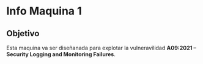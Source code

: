 # Info Maquina 1

## Objetivo
Esta maquina va ser diseñanada para explotar la vulneravilidad **A09:2021 – Security Logging and Monitoring Failures**.